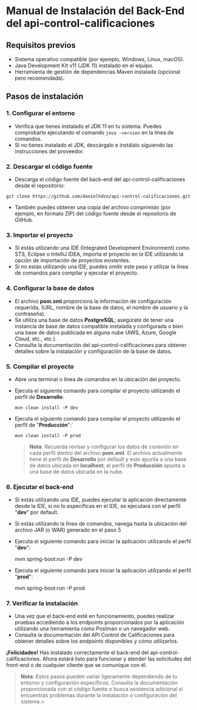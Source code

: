 # Manual de Instalación del Back-End del api-control-calificaciones

## Requisitos previos

- Sistema operativo compatible (por ejemplo, Windows, Linux, macOS).
- Java Development Kit v11 (JDK 11) instalado en el equipo.
- Herramienta de gestión de dependencias Maven instalada (opcional pero recomendada).

## Pasos de instalación

### 1. Configurar el entorno

- Verifica que tienes instalado el JDK 11 en tu sistema. Puedes comprobarlo ejecutando el comando `java -version` en la línea de comandos.
- Si no tienes instalado el JDK, descárgalo e instálalo siguiendo las instrucciones del proveedor.

### 2. Descargar el código fuente

- Descarga el código fuente del back-end del api-control-calificaciones desde el repositorio:

`git clone https://github.com/danielhdzo/api-control-calificaciones.git`

- También puedes obtener una copia del archivo comprimido (por ejemplo, en formato ZIP) del código fuente desde el repositorio de GitHub.

### 3. Importar el proyecto

- Si estás utilizando una IDE (Integrated Development Environment) como STS, Eclipse o IntelliJ IDEA, importa el proyecto en la IDE utilizando la opción de importación de proyectos existentes.
- Si no estás utilizando una IDE, puedes omitir este paso y utilizar la línea de comandos para compilar y ejecutar el proyecto.

### 4. Configurar la base de datos

- El archivo **pom.xml** proporciona la información de configuración requerida, (URL, nombre de la base de datos, el nombre de usuario y la contraseña). 
- Se utiliza una base de datos **PostgreSQL**; asegúrate de tener una instancia de base de datos compatible instalada y configurada o bien una base de datos publicada en alguna nube (AWS, Azure, Google Cloud, etc., etc.).
- Consulta la documentación del api-control-calificaciones para obtener detalles sobre la instalación y configuración de la base de datos.

### 5. Compilar el proyecto

- Abre una terminal o línea de comandos en la ubicación del proyecto.
- Ejecuta el siguiente comando para compilar el proyecto utilizando el perfil de **Desarrollo**:

	`mvn clean install -P dev`

- Ejecuta el siguiente comando para compilar el proyecto utilizando el perfil de "**Producción**":` 

	`mvn clean install -P prod`

	> **Nota**: Recuerda revisar y configurar los datos de conexión en cada perfil dentro del archivo **pom.xml**. El archivo actualmente tiene el perfil  de **Desarrollo** por default y este apunta a una base de datos ubicada en **localhost**, el perfil de **Producción** apunta a una base de datos ubicada en la nube.

### 6. Ejecutar el back-end

- Si estás utilizando una IDE, puedes ejecutar la aplicación directamente desde la IDE, si no lo especificas en el IDE, se ejecutara con  el perfil "**dev**" por default.
- Si estás utilizando la línea de comandos, navega hasta la ubicación del archivo JAR (o WAR) generado en el paso 5
- Ejecuta el siguiente comando para iniciar la aplicación utilizando el perfil "**dev**":

    mvn spring-boot:run -P dev

- Ejecuta el siguiente comando para iniciar la aplicación utilizando el perfil "**prod**":

    mvn spring-boot:run -P prod

### 7. Verificar la instalación

- Una vez que el back-end esté en funcionamiento, puedes realizar pruebas accediendo a los endpoints proporcionados por la aplicación utilizando una herramienta como Postman o un navegador web.
- Consulta la documentación del API Control de Calificaciones para obtener detalles sobre los endpoints disponibles y cómo utilizarlos.

**¡Felicidades!** Has instalado correctamente el back-end del api-control-calificaciones. Ahora estará listo para funcionar y atender las solicitudes del front-end o de cualquier cliente que se comunique con él.

> **Nota**: Estos pasos pueden variar ligeramente dependiendo de tu entorno y configuración específicos. Consulta la documentación proporcionada con el código fuente o busca asistencia adicional si encuentras problemas durante la instalación o configuración del sistema.> 